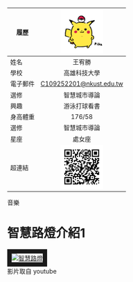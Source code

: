 |      履歷        |<img src="https://github.com/you9015/777/blob/main/99999.png" width=100 height=100/>|
| ---------------- |:-----------------------------:|
| 姓名             | 王宥勝                  |
| 學校             | 高雄科技大學                  |
| 電子郵件         | C109252201@nkust.edu.tw          |
| 選修             | 智慧城市導論                  |
| 興趣             | 游泳打球看書                  |
| 身高體重          | 176/58                |
| 選修             | 智慧城市導論                  |
| 星座           | 處女座                  |
| 超連結           | <img src="https://github.com/you9015/777/blob/main/2323233.png" width=100 height=100>|                 
音樂
# 智慧路燈介紹1<br>
<a href="http://www.youtube.com/watch?feature=player_embedded&v=r0XhFLDTD8E" target="_blank"><img src="http://img.youtube.com/vi/r0XhFLDTD8E/0.jpg" 
alt="智慧路燈" width="400" height="250" border="10" /></a>
<br>影片取自 youtube
